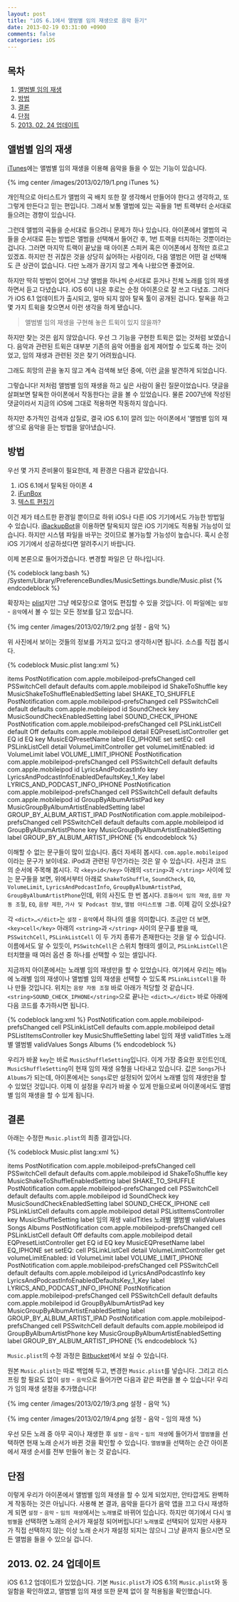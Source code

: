 ```yaml
---
layout: post
title: "iOS 6.1에서 앨범별 임의 재생으로 음악 듣기"
date: 2013-02-19 03:31:00 +0900
comments: false
categories: iOS
---
```


## 목차

1. [앨범별 임의 재생](#1)
2. [방법](#2)
3. [결론](#3)
4. [단점](#4)
5. [2013. 02. 24 업데이트](#5)

<a id="1"></a>
## 앨범별 임의 재생

[iTunes][]에는 앨범별 임의 재생을 이용해 음악을 들을 수 있는 기능이 있습니다.

[iTunes]: http://www.apple.com/kr/itunes/

{% img center /images/2013/02/19/1.png iTunes %}

개인적으로 아티스트가 앨범의 곡 배치 또한 잘 생각해서 만들어야 한다고 생각하고, 또 그렇게 만든다고 믿는 편입니다. 그래서 보통 앨범에 있는 곡들을 1번 트랙부터 순서대로 들으려는 경향이 있습니다.

그런데 앨범의 곡들을 순서대로 들으려니 문제가 하나 있습니다. 아이폰에서 앨범의 곡들을 순서대로 듣는 방법은 앨범을 선택해서 들어간 후, 1번 트랙을 터치하는 것뿐이라는 겁니다. 그러면 마지막 트랙이 끝났을 때 아이폰 스피커 혹은 이어폰에서 정적만 흐르고 있겠죠. 하지만 전 귀찮은 것을 상당히 싫어하는 사람이라, 다음 앨범은 어떤 걸 선택해도 큰 상관이 없습니다. 다만 노래가 끊기지 않고 계속 나왔으면 좋겠어요.

하지만 딱히 방법이 없어서 그냥 앨범을 하나씩 순서대로 듣거나 전체 노래를 임의 재생하면서 듣고 다녔습니다. iOS 6이 나온 후로는 순정 아이폰으로 잘 쓰고 다녔죠. 그러다가 iOS 6.1 업데이트가 출시되고, 얼마 되지 않아 탈옥 툴이 공개된 겁니다. 탈옥을 하고 몇 가지 트윅을 찾으면서 이런 생각을 하게 됐습니다.

> 앨범별 임의 재생을 구현해 놓은 트윅이 있지 않을까?

하지만 찾는 것은 쉽지 않았습니다. 우선 그 기능을 구현한 트윅은 없는 것처럼 보였습니다. 음악과 관련된 트윅은 대부분 기존의 음악 어플을 쉽게 제어할 수 있도록 하는 것이었고, 임의 재생과 관련된 것은 찾기 어려웠습니다.

그래도 희망의 끈을 놓지 않고 계속 검색해 보던 중에, 이런 [글][]을 발견하게 되었습니다.

[글]: http://www.hackint0sh.org/free-toolchain-software-126/req-album-shuffle-option-18867.htm

그렇습니다! 저처럼 앨범별 임의 재생을 하고 싶은 사람이 올린 질문이었습니다. 댓글을 살펴보면 탈옥한 아이폰에서 작동한다는 글을 볼 수 있었습니다. 물론 2007년에 작성된 댓글이라서 지금의 iOS에 그대로 적용하면 작동하지 않습니다.

하지만 추가적인 검색과 삽질로, 결국 iOS 6.1이 깔려 있는 아이폰에서 '앨범별 임의 재생'으로 음악을 듣는 방법을 알아냈습니다.

<a id="2"></a>
## 방법

우선 몇 가지 준비물이 필요한데, 제 환경은 다음과 같았습니다.

1. iOS 6.1에서 탈옥된 아이폰 4
2. [iFunBox][]
3. [텍스트 편집기][]

[iFunBox]: http://www.i-funbox.com/
[텍스트 편집기]: http://www.vim.org/

이건 제가 테스트한 환경일 뿐이므로 하위 iOS나 다른 iOS 기기에서도 가능한 방법일 수 있습니다. [iBackupBot][]을 이용하면 탈옥되지 않은 iOS 기기에도 적용될 가능성이 있습니다. 하지만 시스템 파일을 바꾸는 것이므로 불가능할 가능성이 높습니다. 혹시 순정 iOS 기기에서 성공하셨다면 알려주시기 바랍니다.

[iBackupBot]: http://www.icopybot.com/itunes-backup-manager.htm

이제 본론으로 들어가겠습니다. 변경할 파일은 단 하나입니다.

{% codeblock lang:bash %}
/System/Library/PreferenceBundles/MusicSettings.bundle/Music.plist
{% endcodeblock %}

확장자는 [plist][]지만 그냥 메모장으로 열어도 편집할 수 있을 것입니다. 이 파일에는 `설정` - `음악`에서 볼 수 있는 모든 정보를 담고 있습니다.

[plist]: http://ko.wikipedia.org/wiki/%ED%94%84%EB%A1%9C%ED%8D%BC%ED%8B%B0_%EB%A6%AC%EC%8A%A4%ED%8A%B8

{% img center /images/2013/02/19/2.png 설정 - 음악 %}

위 사진에서 보이는 것들의 정보를 가지고 있다고 생각하시면 됩니다. 소스를 직접 봅시다.

{% codeblock Music.plist lang:xml %}
<?xml version="1.0" encoding="UTF-8"?>
<!DOCTYPE plist PUBLIC "-//Apple//DTD PLIST 1.0//EN" "http://www.apple.com/DTDs/PropertyList-1.0.dtd">
<plist version="1.0">
<dict>
  <key>items</key>
  <array>
    <dict>
      <key>PostNotification</key>
      <string>com.apple.mobileipod-prefsChanged</string>
      <key>cell</key>
      <string>PSSwitchCell</string>
      <key>default</key>
      <false/>
      <key>defaults</key>
      <string>com.apple.mobileipod</string>
      <key>id</key>
      <string>ShakeToShuffle</string>
      <key>key</key>
      <string>MusicShakeToShuffleEnabledSetting</string>
      <key>label</key>
      <string>SHAKE_TO_SHUFFLE</string>
    </dict>
    <dict>
      <key>PostNotification</key>
      <string>com.apple.mobileipod-prefsChanged</string>
      <key>cell</key>
      <string>PSSwitchCell</string>
      <key>default</key>
      <false/>
      <key>defaults</key>
      <string>com.apple.mobileipod</string>
      <key>id</key>
      <string>SoundCheck</string>
      <key>key</key>
      <string>MusicSoundCheckEnabledSetting</string>
      <key>label</key>
      <string>SOUND_CHECK_IPHONE</string>
    </dict>
    <dict>
      <key>PostNotification</key>
      <string>com.apple.mobileipod-prefsChanged</string>
      <key>cell</key>
      <string>PSLinkListCell</string>
      <key>default</key>
      <string>Off</string>
      <key>defaults</key>
      <string>com.apple.mobileipod</string>
      <key>detail</key>
      <string>EQPresetListController</string>
      <key>get</key>
      <string>EQ</string>
      <key>id</key>
      <string>EQ</string>
      <key>key</key>
      <string>MusicEQPresetName</string>
      <key>label</key>
      <string>EQ_IPHONE</string>
      <key>set</key>
      <string>setEQ:</string>
    </dict>
    <dict>
      <key>cell</key>
      <string>PSLinkListCell</string>
      <key>detail</key>
      <string>VolumeLimitController</string>
      <key>get</key>
      <string>volumeLimitEnabled:</string>
      <key>id</key>
      <string>VolumeLimit</string>
      <key>label</key>
      <string>VOLUME_LIMIT_IPHONE</string>
    </dict>
    <dict>
      <key>PostNotification</key>
      <string>com.apple.mobileipod-prefsChanged</string>
      <key>cell</key>
      <string>PSSwitchCell</string>
      <key>default</key>
      <true/>
      <key>defaults</key>
      <string>com.apple.mobileipod</string>
      <key>id</key>
      <string>LyricsAndPodcastInfo</string>
      <key>key</key>
      <string>LyricsAndPodcastInfoEnabledDefaultsKey_1_Key</string>
      <key>label</key>
      <string>LYRICS_AND_PODCAST_INFO_IPHONE</string>
    </dict>
    <dict>
      <key>PostNotification</key>
      <string>com.apple.mobileipod-prefsChanged</string>
      <key>cell</key>
      <string>PSSwitchCell</string>
      <key>default</key>
      <true/>
      <key>defaults</key>
      <string>com.apple.mobileipod</string>
      <key>id</key>
      <string>GroupByAlbumArtistPad</string>
      <key>key</key>
      <string>MusicGroupByAlbumArtistEnabledSetting</string>
      <key>label</key>
      <string>GROUP_BY_ALBUM_ARTIST_IPAD</string>
    </dict>
    <dict>
      <key>PostNotification</key>
      <string>com.apple.mobileipod-prefsChanged</string>
      <key>cell</key>
      <string>PSSwitchCell</string>
      <key>default</key>
      <true/>
      <key>defaults</key>
      <string>com.apple.mobileipod</string>
      <key>id</key>
      <string>GroupByAlbumArtistPhone</string>
      <key>key</key>
      <string>MusicGroupByAlbumArtistEnabledSetting</string>
      <key>label</key>
      <string>GROUP_BY_ALBUM_ARTIST_IPHONE</string>
    </dict>
  </array>
</dict>
</plist>
{% endcodeblock %}

이해할 수 없는 문구들이 많이 있습니다. 좀더 자세히 봅시다. `com.apple.mobileipod`이라는 문구가 보이네요. iPod과 관련된 무언가라는 것은 알 수 있습니다. 사진과 코드의 순서에 주목해 봅시다. 각 `<key>id</key>` 아래의 `<string>`과 `</string>` 사이에 있는 문구들을 보면, 위에서부터 아래로 `ShakeToShuffle`, `SoundCheck`, `EQ`, `VolumeLimit`, `LyricsAndPodcastInfo`, `GroupByAlbumArtistPad`, `GroupByAlbumArtistPhone`인데, 위의 사진도 한 번 봅시다. `흔들어서 임의 재생`, `음량 자동 조절`, `EQ`, `음량 제한`, `가사 및 Podcast 정보`, `앨범 아티스트별 그룹`. 이제 감이 오셨나요?

각 `<dict>…</dict>`는 `설정` - `음악`에서 하나의 셀을 의미합니다. 조금만 더 보면, `<key>cell</key>` 아래의 `<string>`과 `</string>` 사이의 문구를 봤을 때, `PSSwitchCell`, `PSLinkListCell` 이 두 가지 종류가 존재한다는 것을 알 수 있습니다. 이름에서도 알 수 있듯이, `PSSwitchCell`은 스위치 형태의 셀이고, `PSLinkListCell`은 터치했을 때 여러 옵션 중 하나를 선택할 수 있는 셀입니다.

지금까지 아이폰에서는 노래별 임의 재생만을 할 수 있었습니다. 여기에서 우리는 메뉴에 노래별 임의 재생이나 앨범별 임의 재생을 선택할 수 있도록 `PSLinkListCell`을 하나 만들 것입니다. 위치는 `음량 자동 조절` 바로 아래가 적당할 것 같습니다. `<string>SOUND_CHECK_IPHONE</string>`으로 끝나는 `<dict>…</dict>` 바로 아래에 다음 코드를 추가하시면 됩니다.

{% codeblock lang:xml %}
<dict>
  <key>PostNotification</key>
  <string>com.apple.mobileipod-prefsChanged</string>
  <key>cell</key>
  <string>PSLinkListCell</string>
  <key>defaults</key>
  <string>com.apple.mobileipod</string>
  <key>detail</key>
  <string>PSListItemsController</string>
  <key>key</key>
  <string>MusicShuffleSetting</string>
  <key>label</key>
  <string>임의 재생</string>
  <key>validTitles</key>
  <array>
    <string>노래별</string>
    <string>앨범별</string>
  </array>
  <key>validValues</key>
  <array>
    <string>Songs</string>
    <string>Albums</string>
  </array>
</dict>
{% endcodeblock %}

우리가 바꿀 `key`는 바로 `MusicShuffleSetting`입니다. 이게 가장 중요한 포인트인데, `MusicShuffleSetting`이 현재 임의 재생 유형을 나타내고 있습니다. 값은 `Songs`거나 `Albums`가 되는데, 아이폰에서는 `Songs`로만 설정되어 있어서 노래별 임의 재생만을 할 수 있었던 것입니다. 이제 이 설정을 우리가 바꿀 수 있게 만듦으로써 아이폰에서도 앨범별 임의 재생을 할 수 있게 됩니다.

<a id="3"></a>
## 결론

아래는 수정한 `Music.plist`의 최종 결과입니다.

{% codeblock Music.plist lang:xml %}
<?xml version="1.0" encoding="UTF-8"?>
<!DOCTYPE plist PUBLIC "-//Apple//DTD PLIST 1.0//EN" "http://www.apple.com/DTDs/PropertyList-1.0.dtd">
<plist version="1.0">
<dict>
  <key>items</key>
  <array>
    <dict>
      <key>PostNotification</key>
      <string>com.apple.mobileipod-prefsChanged</string>
      <key>cell</key>
      <string>PSSwitchCell</string>
      <key>default</key>
      <false/>
      <key>defaults</key>
      <string>com.apple.mobileipod</string>
      <key>id</key>
      <string>ShakeToShuffle</string>
      <key>key</key>
      <string>MusicShakeToShuffleEnabledSetting</string>
      <key>label</key>
      <string>SHAKE_TO_SHUFFLE</string>
    </dict>
    <dict>
      <key>PostNotification</key>
      <string>com.apple.mobileipod-prefsChanged</string>
      <key>cell</key>
      <string>PSSwitchCell</string>
      <key>default</key>
      <false/>
      <key>defaults</key>
      <string>com.apple.mobileipod</string>
      <key>id</key>
      <string>SoundCheck</string>
      <key>key</key>
      <string>MusicSoundCheckEnabledSetting</string>
      <key>label</key>
      <string>SOUND_CHECK_IPHONE</string>
    </dict>
    <dict>
      <key>cell</key>
      <string>PSLinkListCell</string>
      <key>defaults</key>
      <string>com.apple.mobileipod</string>
      <key>detail</key>
      <string>PSListItemsController</string>
      <key>key</key>
      <string>MusicShuffleSetting</string>
      <key>label</key>
      <string>임의 재생</string>
      <key>validTitles</key>
      <array>
        <string>노래별</string>
        <string>앨범별</string>
      </array>
      <key>validValues</key>
      <array>
        <string>Songs</string>
        <string>Albums</string>
      </array>
    </dict>
    <dict>
      <key>PostNotification</key>
      <string>com.apple.mobileipod-prefsChanged</string>
      <key>cell</key>
      <string>PSLinkListCell</string>
      <key>default</key>
      <string>Off</string>
      <key>defaults</key>
      <string>com.apple.mobileipod</string>
      <key>detail</key>
      <string>EQPresetListController</string>
      <key>get</key>
      <string>EQ</string>
      <key>id</key>
      <string>EQ</string>
      <key>key</key>
      <string>MusicEQPresetName</string>
      <key>label</key>
      <string>EQ_IPHONE</string>
      <key>set</key>
      <string>setEQ:</string>
    </dict>
    <dict>
      <key>cell</key>
      <string>PSLinkListCell</string>
      <key>detail</key>
      <string>VolumeLimitController</string>
      <key>get</key>
      <string>volumeLimitEnabled:</string>
      <key>id</key>
      <string>VolumeLimit</string>
      <key>label</key>
      <string>VOLUME_LIMIT_IPHONE</string>
    </dict>
    <dict>
      <key>PostNotification</key>
      <string>com.apple.mobileipod-prefsChanged</string>
      <key>cell</key>
      <string>PSSwitchCell</string>
      <key>default</key>
      <true/>
      <key>defaults</key>
      <string>com.apple.mobileipod</string>
      <key>id</key>
      <string>LyricsAndPodcastInfo</string>
      <key>key</key>
      <string>LyricsAndPodcastInfoEnabledDefaultsKey_1_Key</string>
      <key>label</key>
      <string>LYRICS_AND_PODCAST_INFO_IPHONE</string>
    </dict>
    <dict>
      <key>PostNotification</key>
      <string>com.apple.mobileipod-prefsChanged</string>
      <key>cell</key>
      <string>PSSwitchCell</string>
      <key>default</key>
      <true/>
      <key>defaults</key>
      <string>com.apple.mobileipod</string>
      <key>id</key>
      <string>GroupByAlbumArtistPad</string>
      <key>key</key>
      <string>MusicGroupByAlbumArtistEnabledSetting</string>
      <key>label</key>
      <string>GROUP_BY_ALBUM_ARTIST_IPAD</string>
    </dict>
    <dict>
      <key>PostNotification</key>
      <string>com.apple.mobileipod-prefsChanged</string>
      <key>cell</key>
      <string>PSSwitchCell</string>
      <key>default</key>
      <true/>
      <key>defaults</key>
      <string>com.apple.mobileipod</string>
      <key>id</key>
      <string>GroupByAlbumArtistPhone</string>
      <key>key</key>
      <string>MusicGroupByAlbumArtistEnabledSetting</string>
      <key>label</key>
      <string>GROUP_BY_ALBUM_ARTIST_IPHONE</string>
    </dict>
  </array>
</dict>
</plist>
{% endcodeblock %}

`Music.plist`의 수정 과정은 [Bitbucket][]에서 보실 수 있습니다.

[Bitbucket]: https://bitbucket.org/yous/ios/src

원본 `Music.plist`는 따로 백업해 두고, 변경한 `Music.plist`를 넣습니다. 그리고 리스프링 할 필요도 없이 `설정` - `음악`으로 들어가면 다음과 같은 화면을 볼 수 있습니다! 우리가 임의 재생 설정을 추가했습니다!

{% img center /images/2013/02/19/3.png 설정 - 음악 %}

{% img center /images/2013/02/19/4.png 설정 - 음악 - 임의 재생 %}

우선 모든 노래 중 아무 곡이나 재생한 후 `설정` - `음악` - `임의 재생`에 들어가서 `앨범별`을 선택하면 현재 노래 순서가 바뀐 것을 확인할 수 있습니다. `앨범별`을 선택하는 순간 아이폰에서 재생 순서를 전부 만들어 놓는 것 같습니다.

<a id="4"></a>
## 단점

이렇게 우리가 아이폰에서 앨범별 임의 재생을 할 수 있게 되었지만, 안타깝게도 완벽하게 작동하는 것은 아닙니다. 사용해 본 결과, 음악을 듣다가 음악 앱을 끄고 다시 재생하게 되면 `설정` - `음악` - `임의 재생`에서는 `노래별`로 바뀌어 있습니다. 하지만 여기에서 다시 `앨범별`을 선택하면 노래의 순서가 재설정 되어버립니다! `노래별`로 선택되어 있지만 사용자가 직접 선택하지 않는 이상 노래 순서가 재설정 되지는 않으니 그냥 끝까지 들으시면 모든 앨범을 들을 수 있으실 겁니다.

<a id="5"></a>
## 2013. 02. 24 업데이트

iOS 6.1.2 업데이트가 있었습니다. 기본 `Music.plist`가 iOS 6.1의 `Music.plist`와 동일함을 확인하였고, 앨범별 임의 재생 또한 문제 없이 잘 적용됨을 확인했습니다.
